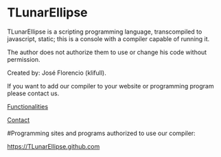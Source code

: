 # TLunarEllipse

TLunarEllipse is a scripting programming language, transcompiled to javascript, static; this is a console with a compiler capable of running it.

The author does not authorize them to use or change his code without permission.

Created by: José Florencio (klifull).

If you want to add our compiler to your website or programming program please contact us.

[Functionalities](https://tlunarellipse.github.com/functions.txt)

[Contact](mailto:tlunarellipselang@gmail.com)

#Programming sites and programs authorized to use our compiler:

https://TLunarEllipse.github.com
